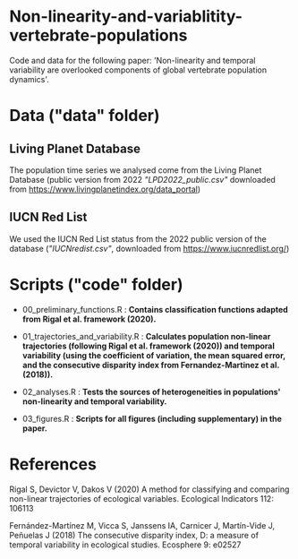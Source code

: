 # Non-linearity-and-variablitity-vertebrate-populations

Code and data for the following paper: 'Non-linearity and temporal variability are overlooked components of global vertebrate population dynamics'.

# Data ("data" folder)

## Living Planet Database
The population time series we analysed come from the Living Planet Database (public version from 2022 *"LPD2022_public.csv"* downloaded from https://www.livingplanetindex.org/data_portal)

## IUCN Red List 
We used the IUCN Red List status from the 2022 public version of the database (*"IUCNredist.csv"*, downloaded from https://www.iucnredlist.org/)

# Scripts ("code" folder)

+ 00_preliminary_functions.R : 
  **Contains classification functions adapted from Rigal et al. framework (2020).**

+ 01_trajectories_and_variability.R : 
**Calculates population non-linear trajectories (following Rigal et al. framework (2020)) and temporal variability (using the coefficient of variation, the mean squared error, and the consecutive disparity index from Fernandez-Martinez et al. (2018)).**

+ 02_analyses.R : 
**Tests the sources of heterogeneities in populations' non-linearity and temporal variability.**

+ 03_figures.R : 
**Scripts for all figures (including supplementary) in the paper.**

# References 
Rigal S, Devictor V, Dakos V (2020) A method for classifying and comparing non-linear trajectories of ecological variables. Ecological Indicators 112: 106113

Fernández-Martínez M, Vicca S, Janssens IA, Carnicer J, Martín-Vide J, Peñuelas J (2018) The consecutive disparity index, D: a measure of temporal variability in ecological studies. Ecosphere 9: e02527
